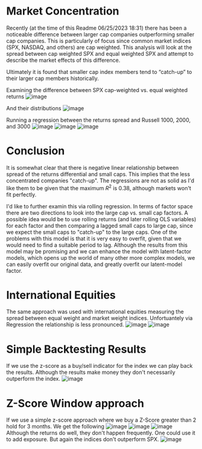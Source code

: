 # Market Concentration
Recently (at the time of this Readme 06/25/2023 18:31) there has been a noticeable difference between larger cap companies outperforming smaller cap companies. This is particularly of focus since common market indices (SPX, NASDAQ, and others) are cap weighted. This analysis will look at the spread between cap weighted SPX and equal weighted SPX and attempt to describe the market effects of this difference.

Ultimately it is found that smaller cap index members tend to “catch-up” to their larger cap members historically. 

Examining the difference between SPX cap-weighted vs. equal weighted returns
![image](https://github.com/diegodalvarez/MarketConcentration/assets/48641554/e80c7ea5-df47-4430-aa35-80f47e5cc64a)

And their distributions
![image](https://github.com/diegodalvarez/MarketConcentration/assets/48641554/7a92b698-7d1f-433d-a0fa-05fc661d7ca7)

Running a regression between the returns spread and Russell 1000, 2000, and 3000
![image](https://github.com/diegodalvarez/MarketConcentration/assets/48641554/e5583e05-f7f3-468d-9ee7-e8b81ab89ef4)
![image](https://github.com/diegodalvarez/MarketConcentration/assets/48641554/d942d336-8da0-474b-bd0c-00c3689e4fd6)
![image](https://github.com/diegodalvarez/MarketConcentration/assets/48641554/b9088d7b-98a1-475c-b6bd-fd299b040f04)

# Conclusion
It is somewhat clear that there is negative linear relationship between spread of the returns differential and small caps. This implies that the less concentrated companies "catch-up". The regressions are not as solid as I'd like them to be given that the maximum  $R^2$ is 0.38, although markets won't fit perfectly.

I'd like to further examin this via rolling regression.
In terms of factor space there are two directions to look into the large cap vs. small cap factors. A possible idea would be to use rolling returns (and later rolling OLS variables) for each factor and then comparing a lagged small caps to large cap, since we expect the small caps to "catch-up" to the large caps. One of the problems with this model is that it is very easy to overfit, given that we would need to find a suitable period to lag. Although the results from this model may be promising and we can enhance the model with latent-factor models, which opens up the world of many other more complex models, we can easily overfit our original data, and greatly overfit our latent-model factor.

# International Equities
The same approach was used with international equities measuring the spread between equal weight and market weight indices. Unfortuantely via Regression the relationship is less pronounced. 
![image](https://github.com/diegodalvarez/MarketConcentration/assets/48641554/3242367c-a5e5-4f86-ac00-ccee02bebe0f)
![image](https://github.com/diegodalvarez/MarketConcentration/assets/48641554/f368515e-3bd1-440a-be3e-694b47b1bbbc)

# Simple Backtesting Results
If we use the z-score as a buy/sell indicator for the index we can play back the results. Although the results make money they don't necessarily outperform the index. 
![image](https://github.com/diegodalvarez/MarketConcentration/assets/48641554/7f81d3cc-d497-4b1a-8008-63033c0aff8d)

# Z-Score Window approach
If we use a simple z-score approach where we buy a Z-Score greater than 2 hold for 3 months. We get the following
![image](https://github.com/diegodalvarez/MarketConcentration/assets/48641554/a1fb20f5-9537-4d1d-9504-17c4db573524)
![image](https://github.com/diegodalvarez/MarketConcentration/assets/48641554/502f018f-512c-4f0a-a656-716f8f783ac3)
![image](https://github.com/diegodalvarez/MarketConcentration/assets/48641554/a113fee6-b954-4fd0-ac04-3d9d44e7111a)
Although the returns do well, they don't happen frequently. One could use it to add exposure. But again the indices don't outperform SPX. 
![image](https://github.com/diegodalvarez/MarketConcentration/assets/48641554/ded39701-8f75-452a-846b-cb56f36931e4)

